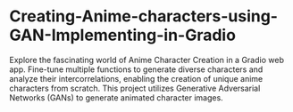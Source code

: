 # Creating-Anime-characters-using-GAN-Implementing-in-Gradio
Explore the fascinating world of Anime Character Creation in a Gradio web app. Fine-tune multiple functions to generate diverse characters and analyze their intercorrelations, enabling the creation of unique anime characters from scratch. This project utilizes Generative Adversarial Networks (GANs) to generate animated character images.
